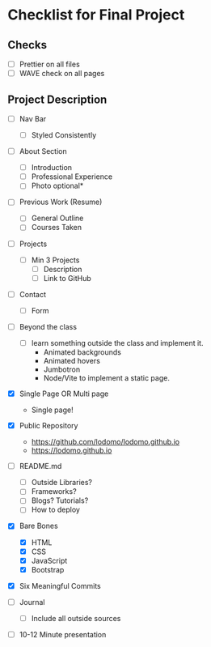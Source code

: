 # Checklist for Final Project

## Checks
- [ ] Prettier on all files
- [ ] WAVE check on all pages

## Project Description
- [ ] Nav Bar
    - [ ] Styled Consistently
- [ ] About Section
    - [ ] Introduction
    - [ ] Professional Experience
    - [ ] Photo optional*
- [ ] Previous Work (Resume)
    - [ ] General Outline
    - [ ] Courses Taken
- [ ] Projects
    - [ ] Min 3 Projects
        - [ ] Description
        - [ ] Link to GitHub
- [ ] Contact
    - [ ] Form

- [ ] Beyond the class
    - [ ] learn something outside the class and implement it.
        - Animated backgrounds
        - Animated hovers
        - Jumbotron
        - Node/Vite to implement a static page.

- [x] Single Page OR Multi page
    - Single page!

- [x] Public Repository
    - https://github.com/lodomo/lodomo.github.io
    - https://lodomo.github.io

- [ ] README.md
    - [ ] Outside Libraries?
    - [ ] Frameworks?
    - [ ] Blogs? Tutorials?
    - [ ] How to deploy

- [x] Bare Bones
    - [x] HTML
    - [x] CSS
    - [x] JavaScript
    - [x] Bootstrap

- [x] Six Meaningful Commits
- [ ] Journal
    - [ ] Include all outside sources

- [ ] 10-12 Minute presentation
